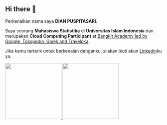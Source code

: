 ## Hi there 👋


Perkenalkan nama saya **DIAN PUSPITASARI**.

Saya seorang **Mahasiswa Statistika** di **Universitas Islam Indonesia** dan merupakan **Cloud Computing Participant** at [Bangkit Academy led by Google, Tokopedia, Gojek and Traveloka](https://grow.google/intl/id_id/bangkit/).


Jika kamu tertarik untuk berkenalan denganku, silakan ikuti akun [Linkedin](https://www.linkedin.com/in/puspita23dian/)ku ya.

<p align="left">
<a href="https://github.com/dianpsptaa">
  <img height="180em" src="https://github-readme-stats-eight-theta.vercel.app/api?username=dianpsptaa&show_icons=true&theme=algolia&include_all_commits=true&count_private=true"/>
  <img height="180em" src="https://github-readme-stats-eight-theta.vercel.app/api/top-langs/?username=dianpsptaa&layout=compact&langs_count=8&theme=algolia"/>
</a>
</p>
